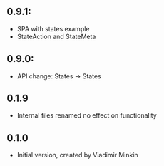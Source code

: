 ## 0.9.1:
- SPA with states example
- StateAction and StateMeta

## 0.9.0:
- API change: States -> States

## 0.1.9
- Internal files renamed no effect on functionality

## 0.1.0
- Initial version, created by Vladimir Minkin
